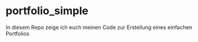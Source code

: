 # portfolio_simple
In diesem Repo zeige ich euch meinen Code zur Erstellung eines einfachen Portfolios
